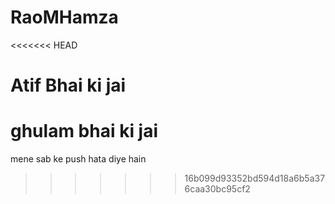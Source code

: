 # RaoMHamza

<<<<<<< HEAD
# Atif Bhai ki jai
ghulam bhai ki jai
=======
mene sab ke push hata diye hain
>>>>>>> 16b099d93352bd594d18a6b5a376caa30bc95cf2
